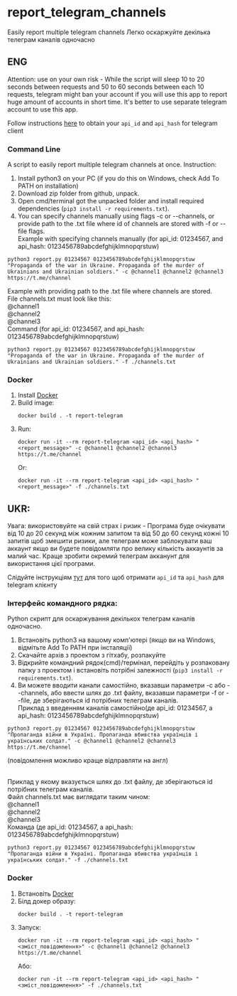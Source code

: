 # report_telegram_channels
Easily report multiple telegram channels
Легко оскаржуйте декілька телеграм каналів одночасно

## ENG
Attention: use on your own risk - While the script will sleep 10 to 20 seconds between requests and 50 to 60 seconds between each 10 requests, telegram might ban your account if you will use this app to report huge amount of accounts in short time.
It's better to use separate telegram account to use this app.

Follow instructions [here](https://core.telegram.org/api/obtaining_api_id) 
to obtain your `api_id` and `api_hash` for telegram client

### Command Line
A script to easily report multiple telegram channels at once. Instruction:

1. Install python3 on your PC (if you do this on Windows, check Add To PATH on installation)
2. Download zip folder from github, unpack.
3. Open cmd/terminal got the unpacked folder and install required dependencies (`pip3 install -r requirements.txt`).
4. You can specify channels manually using flags -c or --channels, or provide path to the .txt file where id of channels are stored with -f or --file flags.<br />Example with specifying channels manually (for api_id: 01234567, and api_hash: 0123456789abcdefghijklmnopqrstuw)
```shell
python3 report.py 01234567 0123456789abcdefghijklmnopqrstuw "Propaganda of the war in Ukraine. Propaganda of the murder of Ukrainians and Ukrainian soldiers." -c @channel1 @channel2 @channel3 https://t.me/channel
```
Example with providing path to the .txt file where channels are stored.
<br />File channels.txt must look like this:<br />
@channel1<br />
@channel2<br />
@channel3<br />
Command (for api_id: 01234567, and api_hash: 0123456789abcdefghijklmnopqrstuw)
```shell
python3 report.py 01234567 0123456789abcdefghijklmnopqrstuw "Propaganda of the war in Ukraine. Propaganda of the murder of Ukrainians and Ukrainian soldiers." -f ./channels.txt
```
### Docker

1. Install [Docker](https://www.docker.com/)
2. Build image: 
    ```shell
    docker build . -t report-telegram
    ```
3. Run:
    ```shell
    docker run -it --rm report-telegram <api_id> <api_hash> "<report_message>" -c @channel1 @channel2 @channel3 https://t.me/channel
    ```
    Or:
    ```shell
    docker run -it --rm report-telegram <api_id> <api_hash> "<report_message>" -f ./channels.txt
    ```
## UKR:

Увага: використовуйте на свій страх і ризик - Програма буде очікувати від 10 до 20 секунд між кожним запитом та від 50 до 60 секунд кожні 10 запитів щоб змешити ризики, але телеграм може заблокувати ваш аккаунт якщо ви будете повідомляти про велику кількість аккаунтів за малий час.
Краще зробити окремий телеграм акканунт для використання цієї програми.

Слідуйте інструкціям [тут](https://core.telegram.org/api/obtaining_api_id)
для того щоб отримати `api_id` та `api_hash` для telegram клієнту

### Інтерфейс командного рядка:
Python скрипт для оскаржування декількох телеграм каналів одночасно.

1. Встановіть python3 на вашому комп'ютері (якщо ви на Windows, відмітьте Add To PATH при інсталяції)
2. Скачайте архів з проектом з гітхабу, розпакуйте
3. Відкрийте командний рядок(cmd)/термінал, перейдіть у розпаковану папку з проектом і встановіть потрібні залежності (`pip3 install -r requirements.txt`).
4. Ви можете вводити канали самостійно, вказавши параметри -c або --channels, або ввести шлях до .txt файлу, вказавши параметри -f or --file, де зберігаються id потрібних телеграм каналів.
<br />Приклад з введенням каналів самостійно(де api_id: 01234567, а api_hash: 0123456789abcdefghijklmnopqrstuw)
```shell
python3 report.py 01234567 0123456789abcdefghijklmnopqrstuw "Пропаганда війни в Україні. Пропаганда вбивства українців і українських солдат." -с @channel1 @channel2 @channel3 https://t.me/channel
```
(повідомлення можливо краще відправляти на англ)

<br />Приклад у якому вказується шлях до .txt файлу, де зберігаються id потрібних телеграм каналів.
<br />Файл channels.txt має виглядати таким чином:<br />
@channel1<br />
@channel2<br />
@channel3<br />
Команда (де api_id: 01234567, а api_hash: 0123456789abcdefghijklmnopqrstuw)
```shell
python3 report.py 01234567 0123456789abcdefghijklmnopqrstuw "Пропаганда війни в Україні. Пропаганда вбивства українців і українських солдат." -f ./channels.txt
```

### Docker

1. Встановіть [Docker](https://www.docker.com/)
2. Білд докер образу:
    ```shell
    docker build . -t report-telegram
    ```
3. Запуск:
    ```shell
    docker run -it --rm report-telegram <api_id> <api_hash> "<зміст_повідомлення>" -c @channel1 @channel2 @channel3 https://t.me/channel
    ```
    Або:
    ```shell
    docker run -it --rm report-telegram <api_id> <api_hash> "<зміст_повідомлення>" -f ./channels.txt
    ```
